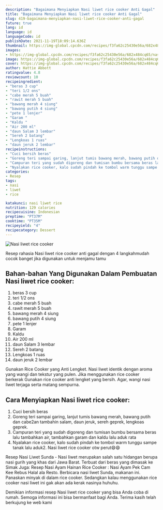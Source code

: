 ```yaml
---
description: "Bagaimana Menyiapkan Nasi liwet rice cooker Anti Gagal"
title: "Bagaimana Menyiapkan Nasi liwet rice cooker Anti Gagal"
slug: 419-bagaimana-menyiapkan-nasi-liwet-rice-cooker-anti-gagal
future: true
lang: id
language: id
languageCode: id
publishDate: 2021-11-19T18:09:14.636Z 
thumbnail: https://img-global.cpcdn.com/recipes/f3fa62c25430e56a/682x484cq65/nasi-liwet-rice-cooker-foto-resep-utama.png
images:
- https://img-global.cpcdn.com/recipes/f3fa62c25430e56a/682x484cq65/nasi-liwet-rice-cooker-foto-resep-utama.png
image: https://img-global.cpcdn.com/recipes/f3fa62c25430e56a/682x484cq65/nasi-liwet-rice-cooker-foto-resep-utama.png
cover: https://img-global.cpcdn.com/recipes/f3fa62c25430e56a/682x484cq65/nasi-liwet-rice-cooker-foto-resep-utama.png
author: Hattie Abbott
ratingvalue: 4.8
reviewcount: 10
recipeingredient:
- "beras 3 cup"
- "teri 1/2 ons"
- "cabe merah 5 buah"
- "rawit merah 5 buah"
- "bawang merah 4 siung"
- "bawang putih 4 siung"
- "pete 1 lenjer"
- "Garam "
- "Kaldu "
- "Air 200 ml"
- "daun Salam 3 lembar"
- "Sereh 2 batang"
- "Lengkoas 1 ruas"
- "daun jeruk 2 lembar"
recipeinstructions:
- "Cuci bersih beras"
- "Goreng teri sampai garing, lanjut tumis bawang merah, bawang putih dan cabe2an tambahin salam, daun jeruk, sereh geprek, lengkoas geprek."
- "Campuran teri yang sudah digoreng dan tumisan bumbu bersama beras lalu tambahkan air, tambahkan garam dan kaldu lalu aduk rata"
- "Nyalakan rice cooker, kalo sudah pindah ke tombol warm tunggu sampe tanak lalu aduk2. Nasi liwet rice cooker otw perut😄😄"
categories:
- Resep
tags:
- nasi
- liwet
- rice

katakunci: nasi liwet rice 
nutrition: 129 calories
recipecuisine: Indonesian
preptime: "PT37M"
cooktime: "PT35M"
recipeyield: "4"
recipecategory: Dessert
---
```



![Nasi liwet rice cooker](https://img-global.cpcdn.com/recipes/f3fa62c25430e56a/682x484cq65/nasi-liwet-rice-cooker-foto-resep-utama.png)

Resep rahasia Nasi liwet rice cooker  anti gagal dengan 4 langkahmudah cocok banget jika digunakan untuk menjamu tamu

<!--inarticleads1-->

## Bahan-bahan Yang Digunakan Dalam Pembuatan Nasi liwet rice cooker:

1. beras 3 cup
1. teri 1/2 ons
1. cabe merah 5 buah
1. rawit merah 5 buah
1. bawang merah 4 siung
1. bawang putih 4 siung
1. pete 1 lenjer
1. Garam 
1. Kaldu 
1. Air 200 ml
1. daun Salam 3 lembar
1. Sereh 2 batang
1. Lengkoas 1 ruas
1. daun jeruk 2 lembar

Gunakan Rice Cooker yang Anti Lengket. Nasi liwet identik dengan aroma yang wangi dan tekstur yang pulen. Jika menggunakan rice cooker berkerak Gunakan rice cooker anti lengket yang bersih. Agar, wangi nasi liwet terjaga serta matang sempurna. 

<!--inarticleads2-->

## Cara Menyiapkan Nasi liwet rice cooker:

1. Cuci bersih beras
1. Goreng teri sampai garing, lanjut tumis bawang merah, bawang putih dan cabe2an tambahin salam, daun jeruk, sereh geprek, lengkoas geprek.
1. Campuran teri yang sudah digoreng dan tumisan bumbu bersama beras lalu tambahkan air, tambahkan garam dan kaldu lalu aduk rata
1. Nyalakan rice cooker, kalo sudah pindah ke tombol warm tunggu sampe tanak lalu aduk2. Nasi liwet rice cooker otw perut😄😄


Resep Nasi Liwet Sunda - Nasi liwet merupakan salah satu hidangan berupa nasi gurih yang khas dari Jawa Barat. Terbuat dari beras yang dimasak ke Simak Juga: Resep Nasi Ayam Hainan Rice Cooker : Nasi Ayam Pek Cam Kee Rebus Halal ala Resto. Berbicara nasi liwet Sunda, makanan ini. Panaskan minyak di dalam rice cooker. Sedangkan kalau menggunakan rice cooker nasi liwet ini gak akan ada kerak nasinya huhuhu. 

Demikian informasi  resep Nasi liwet rice cooker   yang bisa Anda coba di rumah. Semoga informasi ini bisa bermanfaat bagi Anda. Terima kasih telah berkujung ke web kami
